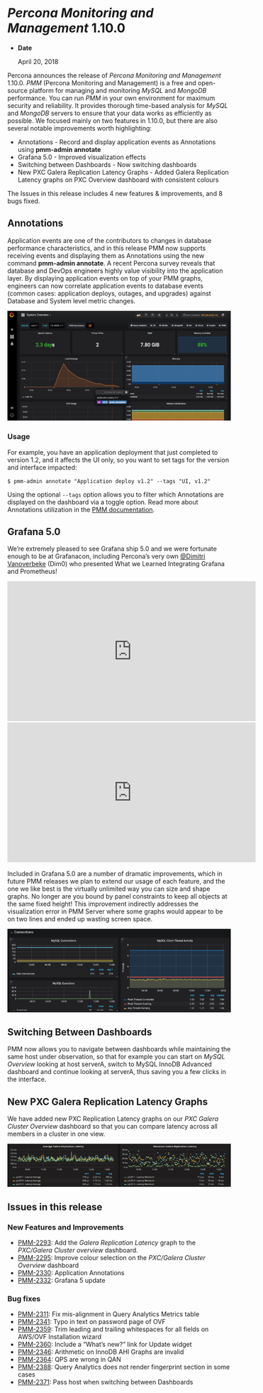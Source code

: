 # *Percona Monitoring and Management* 1.10.0

* **Date**

    April 20, 2018

Percona announces the release of *Percona Monitoring and Management* 1.10.0.  *PMM* (Percona Monitoring and Management) is a free and open-source platform for managing and monitoring *MySQL* and *MongoDB* performance.  You can run *PMM* in your own environment for maximum security and reliability. It provides thorough time-based analysis for *MySQL* and *MongoDB* servers to ensure that your data works as efficiently as possible. We focused mainly on two features in 1.10.0, but there are also several notable improvements worth highlighting:

* Annotations - Record and display application events as Annotations using **pmm-admin annotate**
* Grafana 5.0 - Improved visualization effects
* Switching between Dashboards - Now switching dashboards
* New PXC Galera Replication Latency Graphs - Added Galera Replication Latency graphs on PXC Overview dashboard with consistent colours

The Issues in this release includes 4 new features & improvements, and 8 bugs fixed.

## Annotations

Application events are one of the contributors to changes in database performance characteristics, and in this release PMM now supports receiving events and displaying them as Annotations using the new command **pmm-admin annotate**. A recent Percona survey reveals that database and DevOps engineers highly value visibility into the application layer.  By displaying application events on top of your PMM graphs, engineers can now correlate application events to database events (common cases: application deploys, outages, and upgrades) against Database and System level metric changes.

![image](../_images/1-10-0.1.png)

### Usage

For example, you have an application deployment that just completed to version 1.2, and it affects the UI only, so you want to set tags for the version and interface impacted:

```
$ pmm-admin annotate "Application deploy v1.2" --tags "UI, v1.2"
```

Using the optional `--tags` option allows you to filter which Annotations are displayed on the dashboard via a toggle option. Read more about Annotations utilization in the [PMM documentation](../pmm-admin.md#adding-annotations).

## Grafana 5.0

We’re extremely pleased to see Grafana ship 5.0 and we were fortunate enough to be at Grafanacon, including Percona’s very own [@Dimitri Vanoverbeke](https://www.percona.com/blog/author/dimitri-vanoverbeke/) (Dim0) who presented What we Learned Integrating Grafana and Prometheus!

<iframe width="560" height="315" src="https://www.youtube.com/embed/Mno1nYBmlIE" frameborder="0" allow="autoplay; encrypted-media" allowfullscreen></iframe>

<iframe width="560" height="315" src="https://www.youtube.com/embed/nYCE24DV8xA" frameborder="0" allow="autoplay; encrypted-media" allowfullscreen></iframe>

Included in Grafana 5.0 are a number of dramatic improvements, which in future PMM releases we plan to extend our usage of each feature, and the one we like best is the virtually unlimited way you can size and shape graphs.  No longer are you bound by panel constraints to keep all objects at the same fixed height! This improvement indirectly addresses the visualization error in PMM Server where some graphs would appear to be on two lines and ended up wasting screen space.

![image](../_images/1-10-0.2.png)

## Switching Between Dashboards

PMM now allows you to navigate between dashboards while maintaining the same host under observation, so that for example you can start on *MySQL Overview* looking at host serverA, switch to MySQL InnoDB Advanced dashboard and continue looking at serverA, thus saving you a few clicks in the interface.

## New PXC Galera Replication Latency Graphs

We have added new PXC Replication Latency graphs on our *PXC Galera Cluster Overview* dashboard so that you can compare latency across all members in a cluster in one view.

![image](../_images/1-10-0.3.png)

## Issues in this release

### New Features and Improvements

* [PMM-2293](https://jira.percona.com/browse/PMM-2293): Add the *Galera Replication Latency* graph to the *PXC/Galera Cluster overview* dashboard.
* [PMM-2295](https://jira.percona.com/browse/PMM-2295): Improve colour selection on the *PXC/Galera Cluster Overview* dashboard
* [PMM-2330](https://jira.percona.com/browse/PMM-2330): Application Annotations
* [PMM-2332](https://jira.percona.com/browse/PMM-2332): Grafana 5 update

### Bug fixes

* [PMM-2311](https://jira.percona.com/browse/PMM-2311): Fix mis-alignment in Query Analytics Metrics table
* [PMM-2341](https://jira.percona.com/browse/PMM-2341): Typo in text on password page of OVF
* [PMM-2359](https://jira.percona.com/browse/PMM-2359): Trim leading and trailing whitespaces for all fields on AWS/OVF Installation wizard
* [PMM-2360](https://jira.percona.com/browse/PMM-2360): Include a “What’s new?” link for Update widget
* [PMM-2346](https://jira.percona.com/browse/PMM-2346): Arithmetic on InnoDB AHI Graphs are invalid
* [PMM-2364](https://jira.percona.com/browse/PMM-2364): QPS are wrong in QAN
* [PMM-2388](https://jira.percona.com/browse/PMM-2388): Query Analytics does not render fingerprint section in some cases
* [PMM-2371](https://jira.percona.com/browse/PMM-2371): Pass host when switching between Dashboards
